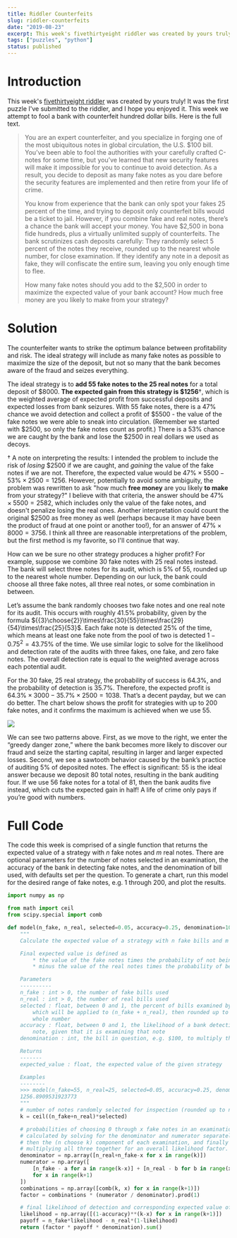```yaml
---
title: Riddler Counterfeits
slug: riddler-counterfeits
date: "2019-08-23"
excerpt: This week's fivethirtyeight riddler was created by yours truly! It was the first puzzle I've submitted to the riddler, and I hope you enjoyed it. This week we attempt to fool a bank with counterfeit hundred dollar bills.
tags: ["puzzles", "python"]
status: published
---
```


# Introduction

This week's <a href="https://fivethirtyeight.com/features/can-you-fool-the-bank-with-your-counterfeit-bills/">fivethirtyeight riddler</a> was created by yours truly! It was the first puzzle I've submitted to the riddler, and I hope you enjoyed it. This week we attempt to fool a bank with counterfeit hundred dollar bills. Here is the full text.

<blockquote>
You are an expert counterfeiter, and you specialize in forging one of the most ubiquitous notes in global circulation, the U.S. $100 bill. You’ve been able to fool the authorities with your carefully crafted C-notes for some time, but you’ve learned that new security features will make it impossible for you to continue to avoid detection. As a result, you decide to deposit as many fake notes as you dare before the security features are implemented and then retire from your life of crime.

You know from experience that the bank can only spot your fakes 25 percent of the time, and trying to deposit only counterfeit bills would be a ticket to jail. However, if you combine fake and real notes, there’s a chance the bank will accept your money. You have $2,500 in bona fide hundreds, plus a virtually unlimited supply of counterfeits. The bank scrutinizes cash deposits carefully: They randomly select 5 percent of the notes they receive, rounded up to the nearest whole number, for close examination. If they identify any note in a deposit as fake, they will confiscate the entire sum, leaving you only enough time to flee.

How many fake notes should you add to the $2,500 in order to maximize the expected value of your bank account? How much free money are you likely to make from your strategy?

</blockquote>

# Solution

The counterfeiter wants to strike the optimum balance between profitability and risk. The ideal strategy will include as many fake notes as possible to maximize the size of the deposit, but not so many that the bank becomes aware of the fraud and seizes everything.

The ideal strategy is to **add 55 fake notes to the 25 real notes** for a total deposit of \$8000. **The expected gain from this strategy is \$1256**&#8224;, which is the weighted average of expected profit from successful deposits and expected losses from bank seizures. With 55 fake notes, there is a 47% chance we avoid detection and collect a profit of \$5500 - the value of the fake notes we were able to sneak into circulation. (Remember we started with \$2500, so only the fake notes count as profit.) There is a 53% chance we are caught by the bank and lose the \$2500 in real dollars we used as decoys.

&#8224; A note on interpreting the results: I intended the problem to include the risk of _losing_ \$2500 if we are caught, and _gaining_ the value of the fake notes if we are not. Therefore, the expected value would be $47\%\times5500-53\%\times2500=1256$. However, potentially to avoid some ambiguity, the problem was rewritten to ask "how much **free money** are you likely **to make** from your strategy?" I believe with that criteria, the answer should be $47\%\times5500=2582$, which includes only the value of the fake notes, and doesn't penalize losing the real ones. Another interpretation could count the original \$2500 as free money as well (perhaps because it may have been the product of fraud at one point or another too!), for an answer of $47\%\times8000=3756$. I think all three are reasonable interpretations of the problem, but the first method is my favorite, so I'll continue that way.

How can we be sure no other strategy produces a higher profit? For example, suppose we combine 30 fake notes with 25 real notes instead. The bank will select three notes for its audit, which is 5% of 55, rounded up to the nearest whole number. Depending on our luck, the bank could choose all three fake notes, all three real notes, or some combination in between.

Let’s assume the bank randomly chooses two fake notes and one real note for its audit. This occurs with roughly 41.5% probability, given by the formula ${{3}\choose{2}}\times\frac{30}{55}\times\frac{29}{54}\times\frac{25}{53}$. Each fake note is detected 25% of the time, which means at least one fake note from the pool of two is detected $1-0.75^2=43.75\%$ of the time. We use similar logic to solve for the likelihood and detection rate of the audits with three fakes, one fake, and zero fake notes. The overall detection rate is equal to the weighted average across each potential audit.

For the 30 fake, 25 real strategy, the probability of success is 64.3%, and the probability of detection is 35.7%. Therefore, the expected profit is $64.3\%\times3000-35.7\%\times2500=1038$. That’s a decent payday, but we can do better. The chart below shows the profit for strategies with up to 200 fake notes, and it confirms the maximum is achieved when we use 55.

<img src="/img/riddler-counterfeits.png">

We can see two patterns above. First, as we move to the right, we enter the “greedy danger zone,” where the bank becomes more likely to discover our fraud and seize the starting capital, resulting in larger and larger expected losses. Second, we see a sawtooth behavior caused by the bank’s practice of auditing 5% of deposited notes. The effect is significant: 55 is the ideal answer because we deposit 80 total notes, resulting in the bank auditing four. If we use 56 fake notes for a total of 81, then the bank audits five instead, which cuts the expected gain in half! A life of crime only pays if you’re good with numbers.

# Full Code

The code this week is comprised of a single function that returns the expected value of a strategy with $n$ fake notes and $m$ real notes. There are optional parameters for the number of notes selected in an examination, the accuracy of the bank in detecting fake notes, and the denomination of bill used, with defaults set per the question. To generate a chart, run this model for the desired range of fake notes, e.g. 1 through 200, and plot the results.

```python
import numpy as np

from math import ceil
from scipy.special import comb

def model(n_fake, n_real, selected=0.05, accuracy=0.25, denomination=100):
    """
    Calculate the expected value of a strategy with n fake bills and m real bills.

    Final expected value is defined as
        * the value of the fake notes times the probability of not being caught
        * minus the value of the real notes times the probability of being caught.

    Parameters
    ----------
    n_fake : int > 0, the number of fake bills used
    n_real : int > 0, the number of real bills used
    selected : float, between 0 and 1, the percent of bills examined by the bank,
        which will be applied to (n_fake + n_real), then rounded up to the nearest
        whole number
    accuracy : float, between 0 and 1, the likelihood of a bank detecting a fake
        note, given that it is examining that note
    denomination : int, the bill in question, e.g. $100, to multiply the result

    Returns
    -------
    expected_value : float, the expected value of the given strategy

    Examples
    --------
    >>> model(n_fake=55, n_real=25, selected=0.05, accuracy=0.25, denomination=100)
    1256.8909531923773
    """
    # number of notes randomly selected for inspection (rounded up to nearest whole)
    k = ceil((n_fake+n_real)*selected)

    # probabilities of choosing 0 through x fake notes in an examination
    # calculated by solving for the denominator and numerator separately,
    # then the (n choose k) component of each examination, and finally by
    # multiplying all three together for an overall likelihood factor.
    denominator = np.array([n_real+n_fake-x for x in range(k)])
    numerator = np.array([
        [n_fake - a for a in range(k-x)] + [n_real - b for b in range(x)]
        for x in range(k+1)
    ])
    combinations = np.array([comb(k, x) for x in range(k+1)])
    factor = combinations * (numerator / denominator).prod(1)

    # final likelihood of detection and corresponding expected value of payoffs
    likelihood = np.array([(1-accuracy)**(k-x) for x in range(k+1)])
    payoff = n_fake*likelihood - n_real*(1-likelihood)
    return (factor * payoff * denomination).sum()
```
